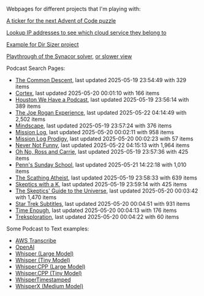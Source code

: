 Webpages for different projects that I'm playing with:

[A ticker for the next Advent of Code puzzle](https://seligman.github.io/aoc_ticker.html)

[Lookup IP addresses to see which cloud service they belong to](https://seligman.github.io/cloud-ips/index.html)

[Example for Dir Sizer project](https://seligman.github.io/dir_sizer/cost_example.html)

[Playthrough of the Synacor solver](https://seligman.github.io/synacor/run_script_speed.html), [or slower view](https://seligman.github.io/synacor/run_script.html)

Podcast Search Pages:
<!-- Podcasts Start -->
* [The Common Descent](https://seligman.github.io/podcasts/common_descent/common_descent.html), last updated 2025-05-19 23:54:49 with 329 items
* [Cortex](https://seligman.github.io/podcasts/cortex_pod/cortex_pod.html), last updated 2025-05-20 00:01:10 with 166 items
* [Houston We Have a Podcast](https://seligman.github.io/podcasts/houston_we_have_a_podcast/houston_we_have_a_podcast.html), last updated 2025-05-19 23:56:14 with 389 items
* [The Joe Rogan Experience](https://seligman.github.io/podcasts/jre/jre.html), last updated 2025-05-22 04:14:49 with 2,502 items
* [Mindscape](https://seligman.github.io/podcasts/mindscape/mindscape.html), last updated 2025-05-19 23:57:24 with 376 items
* [Mission Log](https://seligman.github.io/podcasts/mission_log/mission_log.html), last updated 2025-05-20 00:02:11 with 958 items
* [Mission Log Prodigy](https://seligman.github.io/podcasts/ml_prodigy/ml_prodigy.html), last updated 2025-05-20 00:02:23 with 57 items
* [Never Not Funny](https://seligman.github.io/podcasts/nevernotfunny/nevernotfunny.html), last updated 2025-05-22 04:15:13 with 1,964 items
* [Oh No, Ross and Carrie](https://seligman.github.io/podcasts/oh_no/oh_no.html), last updated 2025-05-19 23:57:36 with 425 items
* [Penn's Sunday School](https://seligman.github.io/podcasts/penn_sunday_school/penn_sunday_school.html), last updated 2025-05-21 14:22:18 with 1,010 items
* [The Scathing Atheist](https://seligman.github.io/podcasts/scathing/scathing.html), last updated 2025-05-19 23:58:33 with 639 items
* [Skeptics with a K](https://seligman.github.io/podcasts/swak/swak.html), last updated 2025-05-19 23:59:14 with 425 items
* [The Skeptics' Guide to the Universe](https://seligman.github.io/podcasts/sgu/sgu.html), last updated 2025-05-20 00:03:42 with 1,470 items
* [Star Trek Subtitles](https://seligman.github.io/star_trek_subtitles/star_trek_subtitles.html), last updated 2025-05-20 00:04:51 with 931 items
* [Time Enough](https://seligman.github.io/podcasts/time_enough/time_enough.html), last updated 2025-05-20 00:04:13 with 176 items
* [Treksploration](https://seligman.github.io/podcasts/treksploration/treksploration.html), last updated 2025-05-20 00:04:22 with 60 items
<!-- Podcasts End -->

Some Podcast to Text examples:
* [AWS Transcribe](https://seligman.github.io/podcast_to_text/Example-Results-AWS-Transcribe.html)
* [OpenAI](https://seligman.github.io/podcast_to_text/Example-Results-OpenAI.html)
* [Whisper (Large Model)](https://seligman.github.io/podcast_to_text/Example-Results-Whisper-Large.html)
* [Whisper (Tiny Model)](https://seligman.github.io/podcast_to_text/Example-Results-Whisper-Tiny.html)
* [Whisper.CPP (Large Model)](https://seligman.github.io/podcast_to_text/Example-Results-Whisper_CPP-Large.html)
* [Whisper.CPP (Tiny Model)](https://seligman.github.io/podcast_to_text/Example-Results-Whisper_CPP-Tiny.html)
* [WhisperTimestamped](https://seligman.github.io/podcast_to_text/Example-Results-WhisperTimestamped-Medium.html)
* [WhisperX (Medium Model)](https://seligman.github.io/podcast_to_text/Example-Results-WhisperX-Medium.html)
